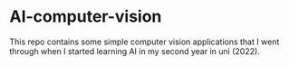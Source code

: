 # AI-computer-vision

This repo contains some simple computer vision applications that I went through when I started learning AI in my second year in uni (2022).